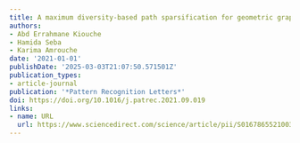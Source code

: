 ```yaml
---
title: A maximum diversity-based path sparsification for geometric graph matching
authors:
- Abd Errahmane Kiouche
- Hamida Seba
- Karima Amrouche
date: '2021-01-01'
publishDate: '2025-03-03T21:07:50.571501Z'
publication_types:
- article-journal
publication: '*Pattern Recognition Letters*'
doi: https://doi.org/10.1016/j.patrec.2021.09.019
links:
- name: URL
  url: https://www.sciencedirect.com/science/article/pii/S0167865521003457
---
```

